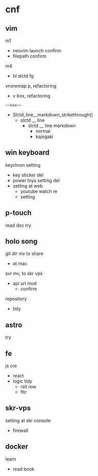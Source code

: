 
# cnf


## vim

m1
- neovim launch confirm
- filepath confirm


m4
- hl slctd fg


vnoremap p, refactoring
- v box, refactoring


`~~xxx~~`
- Slctd_line__markdown_strikethrough()
  - slctd __ line
    - slctd __ line markdown
      - normal
      - kajogaki


## win keyboard

keychron setting
- key sticker del
- power toys setting del
- setting at web
  - youtube watch re
  - setting


## p-touch

read doc
try


## holo song

git dir mv to share
- at mac


svr mv, to skr vps
- api url mod
  - confirm


repository
- tidy


## astro

try


## fe

js cre
- react
- logic tidy
  - rslt row
  - fltr


## skr-vps

setting at skr console
- firewall


## docker

learn
- read book



